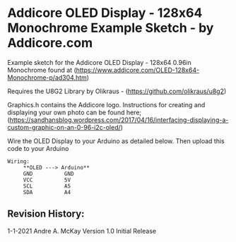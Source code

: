 # Addicore OLED Display - 128x64 Monochrome Example Sketch - by Addicore.com

Example sketch for the Addicore OLED Display - 128x64 0.96in Monochrome found
at (https://www.addicore.com/OLED-128x64-Monochrome-p/ad304.htm)

Requires the U8G2 Library by Olikraus - (https://github.com/olikraus/u8g2)

Graphics.h contains the Addicore logo.
Instructions for creating and displaying your own photo can be found here;
(https://sandhansblog.wordpress.com/2017/04/16/interfacing-displaying-a-custom-graphic-on-an-0-96-i2c-oled/)

Wire the OLED Display to your Arduino as detailed below. Then upload this code to your Arduino 

```
Wiring:
     **OLED ---> Arduino**
     GND          GND
     VCC          5V
     SCL          A5
     SDA          A4
```

## Revision History:
 
1-1-2021   Andre A. McKay    Version 1.0   Initial Release
